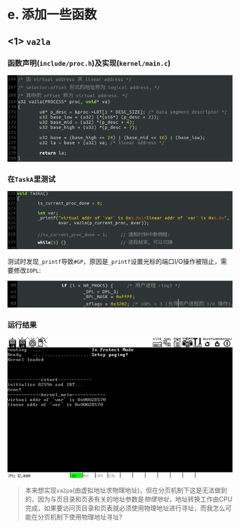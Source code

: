 # e. 添加一些函数

## <1> `va2la`
### 函数声明(`include/proc.h`)及实现(`kernel/main.c`)
![va2la](screenshot/va2la.png)

### 在`TaskA`里测试
![TaskA](screenshot/TaskA.png)

测试时发现`_printf`导致`#GP`，原因是`_printf`设置光标的端口I/O操作被阻止，需要修改`IOPL`:

![eflags](screenshot/eflags.png)

### 运行结果
![e](screenshot/e.png)

> 本来想实现`va2pa`(由虚拟地址求物理地址)，但在分页机制下这是无法做到的，因为与页目录和页表有关的地址参数是*物理地址*，地址转换工作由CPU完成，如果要访问页目录和页表就必须使用物理地址进行寻址，而我怎么可能在分页机制下使用物理地址寻址?



